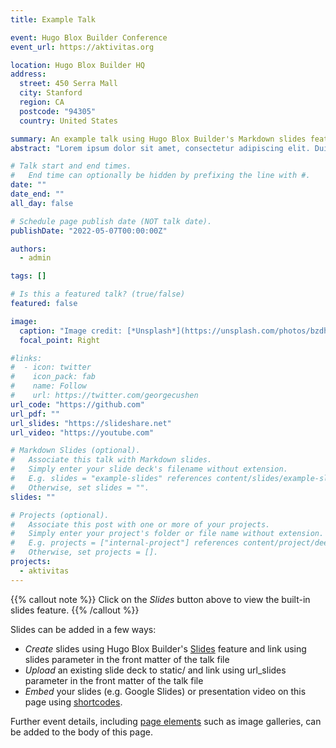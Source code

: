 ```yaml
---
title: Example Talk

event: Hugo Blox Builder Conference
event_url: https://aktivitas.org

location: Hugo Blox Builder HQ
address:
  street: 450 Serra Mall
  city: Stanford
  region: CA
  postcode: "94305"
  country: United States

summary: An example talk using Hugo Blox Builder's Markdown slides feature.
abstract: "Lorem ipsum dolor sit amet, consectetur adipiscing elit. Duis posuere tellusac convallis placerat. Proin tincidunt magna sed ex sollicitudin condimentum. Sed ac faucibus dolor, scelerisque sollicitudin nisi. Cras purus urna, suscipit quis sapien eu, pulvinar tempor diam."

# Talk start and end times.
#   End time can optionally be hidden by prefixing the line with #.
date: ""
date_end: ""
all_day: false

# Schedule page publish date (NOT talk date).
publishDate: "2022-05-07T00:00:00Z"

authors:
  - admin

tags: []

# Is this a featured talk? (true/false)
featured: false

image:
  caption: "Image credit: [*Unsplash*](https://unsplash.com/photos/bzdhc5b3Bxs)"
  focal_point: Right

#links:
#  - icon: twitter
#    icon_pack: fab
#    name: Follow
#    url: https://twitter.com/georgecushen
url_code: "https://github.com"
url_pdf: ""
url_slides: "https://slideshare.net"
url_video: "https://youtube.com"

# Markdown Slides (optional).
#   Associate this talk with Markdown slides.
#   Simply enter your slide deck's filename without extension.
#   E.g. slides = "example-slides" references content/slides/example-slides.md.
#   Otherwise, set slides = "".
slides: ""

# Projects (optional).
#   Associate this post with one or more of your projects.
#   Simply enter your project's folder or file name without extension.
#   E.g. projects = ["internal-project"] references content/project/deep-learning/index.md.
#   Otherwise, set projects = [].
projects:
  - aktivitas
---
```


{{% callout note %}}
Click on the _Slides_ button above to view the built-in slides feature.
{{% /callout %}}

Slides can be added in a few ways:

- _Create_ slides using Hugo Blox Builder's [Slides](https://docs.hugoblox.com/reference/content-types/) feature and link using slides parameter in the front matter of the talk file
- _Upload_ an existing slide deck to static/ and link using url_slides parameter in the front matter of the talk file
- _Embed_ your slides (e.g. Google Slides) or presentation video on this page using [shortcodes](https://docs.hugoblox.com/reference/markdown/).

Further event details, including [page elements](https://docs.hugoblox.com/reference/markdown/) such as image galleries, can be added to the body of this page.
